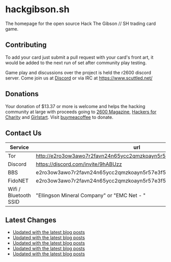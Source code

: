 # hackgibson.sh
The homepage for the open source Hack The Gibson // SH trading card game.


## Contributing

To add your card just submit a pull request with your card's front art, it would be added to the next run of set after community play testing.

Game play and discussions over the project is held the r2600 discord server. Come join us at [Discord](https://discord.com/invite/9hABUzz) or via IRC at https://www.scuttled.net/


## Donations

Your donation of $13.37 or more is welcome and helps the hacking community at large with proceeds going to [2600 Magazine](https://2600.com/), [Hackers for Charity](https://hackersforcharity.org) and [Girlstart](https://girlstart.org).  Visit [buymeacoffee](https://www.buymeacoffee.com/hackgibson.sh) to donate.


## Contact Us

Service | url
-|-
Tor | http://e2ro3ow3awo7r2favn24n65ycc2qmzkoayn5r57e3f56nvjwdcgg32ad.onion
Discord | https://discord.com/invite/9hABUzz
BBS | e2ro3ow3awo7r2favn24n65ycc2qmzkoayn5r57e3f56nvjwdcgg32ad.onion:23
FidoNET | e2ro3ow3awo7r2favn24n65ycc2qmzkoayn5r57e3f56nvjwdcgg32ad.onion:24554
Wifi / Bluetooth SSID | "Ellingson Mineral Company" or "EMC Net - <fidonet address>"

## Latest Changes
<!-- BLOG-POST-LIST:START -->
- [Updated with the latest blog posts](https://github.com/DFW2600/hackgibson.sh/commit/26e953730b2d549c97779119ccf7e66a1073becf)
- [Updated with the latest blog posts](https://github.com/DFW2600/hackgibson.sh/commit/91a5c43347668e7f1494ed507c002df377ac5652)
- [Updated with the latest blog posts](https://github.com/DFW2600/hackgibson.sh/commit/b6aaaf4435d3ff8e83c36434a47bcf1e96c46eff)
- [Updated with the latest blog posts](https://github.com/DFW2600/hackgibson.sh/commit/b110c3b0915ddcbb3de5dd2b8d1bfe13b489c49c)
- [Updated with the latest blog posts](https://github.com/DFW2600/hackgibson.sh/commit/4035e95378d9c9da74a1511e682e4a79bab7125a)
<!-- BLOG-POST-LIST:END -->
